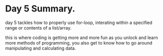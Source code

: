 # Day 5 Summary.

day 5 tackles how to properly use for-loop, interating within a specified range
or contents of a list/array.

this is where coding is getting more and more fun as you unlock and learn more
methods of programming, you also get to know how to go around manipulating
and calculating data.